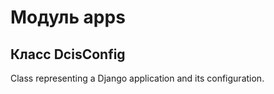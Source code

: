 # Модуль apps



## Класс DcisConfig

Class representing a Django application and its configuration.